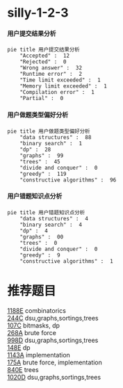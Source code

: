 # silly-1-2-3

<!-- tabs:start -->



#### **用户提交结果分析**

```mermaid
pie title 用户提交结果分析
    "Accepted" :  12
    "Rejected" :  0
    "Wrong answer" :  32
    "Runtime error" :  2
    "Time limit exceeded" :  1
    "Memory limit exceeded" :  1
    "Compilation error" :  1
    "Partial" :  0
```

#### **用户做题类型偏好分析**

```mermaid
pie title 用户做题类型偏好分析
    "data structures" :  88
    "binary search" :  1
    "dp" :  28
    "graphs" :  99
    "trees" :  45
    "divide and conquer" :  0
    "greedy" :  119
    "constructive algorithms" :  96
```
#### **用户错题知识点分析**

```mermaid
pie title 用户错题知识点分析
    "data structures" :  4
    "binary search" :  4
    "dp" :  4
    "graphs" :  00
    "trees" :  0
    "divide and conquer" :  0
    "greedy" :  9
    "constructive algorithms" :  1
```



<!-- tabs:end -->
# 推荐题目
[1188E](https://codeforces.com/contest/1188/problem/E)		combinatorics		  
[244C](https://codeforces.com/contest/244/problem/C)		dsu,graphs,sortings,trees		  
[107C](https://codeforces.com/contest/107/problem/C)		bitmasks,
                        dp		  
[268A](https://codeforces.com/contest/268/problem/A)		brute force		  
[998D](https://codeforces.com/contest/998/problem/D)		dsu,graphs,sortings,trees		  
[148E](https://codeforces.com/contest/148/problem/E)		dp		  
[1143A](https://codeforces.com/contest/1143/problem/A)		implementation		  
[175A](https://codeforces.com/contest/175/problem/A)		brute force,
                        implementation		  
[840E](https://codeforces.com/contest/840/problem/E)		trees		  
[1020D](https://codeforces.com/contest/1020/problem/D)		dsu,graphs,sortings,trees		  
